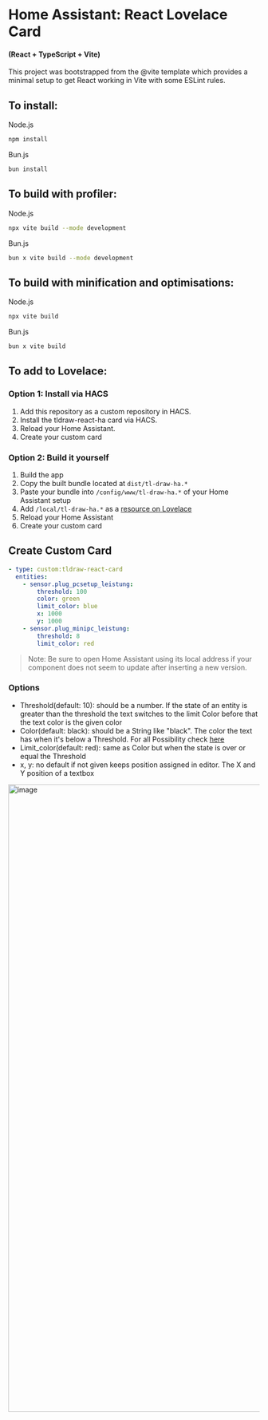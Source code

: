# Home Assistant: React Lovelace Card
#### (React + TypeScript + Vite)

This project was bootstrapped from the @vite template which provides a minimal setup to get React working in Vite with some ESLint rules.

## To install:

Node.js
```bash
npm install
```

Bun.js
```bash
bun install
```

## To build with profiler:

Node.js
```bash
npx vite build --mode development
```

Bun.js
```bash
bun x vite build --mode development
```

## To build with minification and optimisations:

Node.js
```bash
npx vite build
```

Bun.js
```bash
bun x vite build
```

## To add to Lovelace:

### Option 1: Install via HACS
1. Add this repository as a custom repository in HACS.
2. Install the tldraw-react-ha card via HACS.
3. Reload your Home Assistant.
4. Create your custom card

### Option 2: Build it yourself
1. Build the app
2. Copy the built bundle located at `dist/tl-draw-ha.*`
3. Paste your bundle into `/config/www/tl-draw-ha.*` of your Home Assistant setup
4. Add `/local/tl-draw-ha.*` as a [resource on Lovelace](https://developers.home-assistant.io/docs/frontend/custom-ui/custom-card/#referencing-your-new-card)
5. Reload your Home Assistant
6. Create your custom card

## Create Custom Card
   ```yaml
   - type: custom:tldraw-react-card
     entities:
       - sensor.plug_pcsetup_leistung:
           threshold: 100
           color: green
           limit_color: blue
           x: 1000
           y: 1000
       - sensor.plug_minipc_leistung:
           threshold: 8
           limit_color: red
   ```
> Note: Be sure to open Home Assistant using its local address if your component does not seem to update after inserting a new version.
### Options
- Threshold(default: 10): should be a number. If the state of an entity is greater than the threshold the text switches to the limit Color before that the text color is the given color
- Color(default: black): should be a String like "black". The color the text has when it's below  a Threshold. For all Possibility check [here](https://tldraw.dev/reference/tlschema/DefaultColorStyle)
- Limit_color(default: red): same as Color but when the state is over or equal the Threshold
- x, y: no default if not given keeps position assigned in editor. The X and Y position of a textbox

<img width="1258" alt="image" src="https://github.com/user-attachments/assets/9a7f7754-23e1-414e-9158-32f0431987e7">

